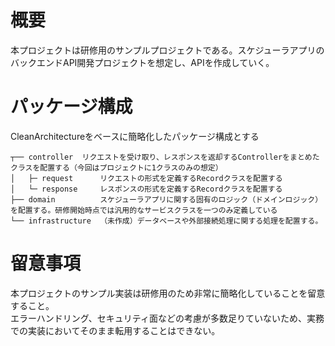 # 概要

本プロジェクトは研修用のサンプルプロジェクトである。スケジューラアプリのバックエンドAPI開発プロジェクトを想定し、APIを作成していく。

# パッケージ構成

CleanArchitectureをベースに簡略化したパッケージ構成とする

```
┬── controller  リクエストを受け取り、レスポンスを返却するControllerをまとめたクラスを配置する（今回はプロジェクトに1クラスのみの想定）
│   ├─ request      リクエストの形式を定義するRecordクラスを配置する
│   └─ response     レスポンスの形式を定義するRecordクラスを配置する
├── domain          スケジューラアプリに関する固有のロジック（ドメインロジック）を配置する。研修開始時点では汎用的なサービスクラスを一つのみ定義している
└── infrastructure  （未作成）データベースや外部接続処理に関する処理を配置する。
```

# 留意事項

本プロジェクトのサンプル実装は研修用のため非常に簡略化していることを留意すること。  
エラーハンドリング、セキュリティ面などの考慮が多数足りていないため、実務での実装においてそのまま転用することはできない。  